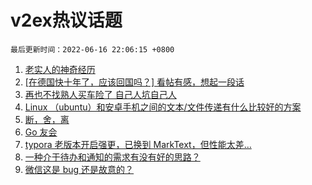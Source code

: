# v2ex热议话题

`最后更新时间：2022-06-16 22:06:15 +0800`

1. [老实人的神奇经历](https://www.v2ex.com/t/859962)
1. [[在德国快十年了，应该回国吗？] 看帖有感，想起一段话](https://www.v2ex.com/t/859933)
1. [再也不找熟人买车险了 自己人坑自己人](https://www.v2ex.com/t/859948)
1. [Linux （ubuntu）和安卓手机之间的文本/文件传递有什么比较好的方案](https://www.v2ex.com/t/859938)
1. [断，舍，离](https://www.v2ex.com/t/860059)
1. [Go 友会](https://www.v2ex.com/t/859970)
1. [typora 老版本开启强更，已换到 MarkText，但性能太差…](https://www.v2ex.com/t/860011)
1. [一种介于待办和通知的需求有没有好的思路？](https://www.v2ex.com/t/859954)
1. [微信这是 bug 还是故意的？](https://www.v2ex.com/t/859931)

